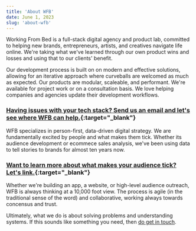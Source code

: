 ```yaml
---
title: 'About WFB'
date: June 1, 2023
slug: 'about-wfb'
---
```


Working From Bed is a full-stack digital agency and product lab, committed to helping new brands, entrepreneurs, artists, and creatives navigate life online. We're taking what we've learned through our own product wins and losses and using that to our clients' benefit.

Our development process is built on on modern and effective solutions, allowing for an iterative approach where curveballs are welcomed as much as expected. Our products are modular, scaleable, and performant. We're available for project work or on a consultation basis. We love helping companies and agencies update their development workflows.

### [Having issues with your tech stack? Send us an email and let's see where WFB can help.](mailto:contact@workingfrombed.org){:target="\_blank"}

WFB specializes in person-first, data-driven digital strategy. We are fundamentally excited by people and what makes them tick. Whether its audience development or ecommece sales analysis, we've been using data to tell stories to brands for almost ten years now.

### [Want to learn more about what makes your audience tick? Let's link.](mailto:contact@workingfrombed.org){:target="\_blank"}

Whether we're building an app, a website, or high-level audience outreach, WFB is always thinking at a 10,000 foot view. The process is agile (in the traditional sense of the word) and collaborative, working always towards concensus and trust.

Ultimately, what we do is about solving problems and understanding systems. If this sounds like something you need, then [do get in touch](mailto:contact@workingfrombed.org).
